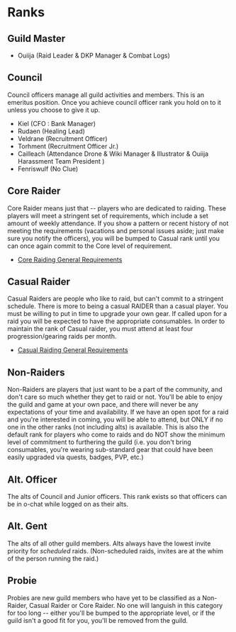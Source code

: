# Ranks

## Guild Master
* Ouiija (Raid Leader & DKP Manager & Combat Logs)

## Council
Council officers manage all guild activities and members. This is an emeritus position. Once you achieve council officer rank you hold on to it unless you choose to give it up.

* Kiel (CFO : Bank Manager)
* Rudaen (Healing Lead)
* Veldrane (Recruitment Officer)
* Torhment (Recruitment Officer Jr.)
* Cailleach (Attendance Drone & Wiki Manager & Illustrator & Ouiija Harassment Team President )
* Fenriswulf (No Clue)

## Core Raider
Core Raider means just that -- players who are dedicated to raiding. These players will meet a stringent set of requirements, which include a set amount of weekly attendance. If you show a pattern or recent history of not meeting the requirements (vacations and personal issues aside; just make sure you notify the officers), you will be bumped to Casual rank until you can once again commit to the Core level of requirement.

* [Core Raiding General Requirements](Core_Raiding_General_Requirements)

## Casual Raider
Casual Raiders are people who like to raid, but can't commit to a stringent schedule. There is more to being a casual RAIDER than a casual player. You must be willing to put in time to upgrade your own gear. If called upon for a raid you will be expected to have the appropriate consumables. In order to maintain the rank of Casual raider, you must attend at least four progression/gearing raids per month.

* [Casual Raiding General Requirements](Casual_Raiding_General_Requirements)

## Non-Raiders
Non-Raiders are players that just want to be a part of the community, and don't care so much whether they get to raid or not. You'll be able to enjoy the guild and game at your own pace, and there will never be any expectations of your time and availability. If we have an open spot for a raid and you're interested in coming, you will be able to attend, but ONLY if no one in the other ranks (not including alts) is available. This is also the default rank for players who come to raids and do NOT show the minimum level of commitment to furthering the guild (i.e. you don't bring consumables, you're wearing sub-standard gear that could have been easily upgraded via quests, badges, PVP, etc.)


## Alt. Officer
The alts of Council and Junior officers. This rank exists so that officers can be in o-chat while logged on as their alts.


## Alt. Gent
The alts of all other guild members. Alts always have the lowest invite priority for *scheduled* raids. (Non-scheduled raids, invites are at the whim of the person running the raid.)


## Probie
Probies are new guild members who have yet to be classified as a Non-Raider, Casual Raider or Core Raider. No one will languish in this category for too long -- either you'll be bumped to the appropriate level, or if the guild isn't a good fit for you, you'll be removed from the guild.